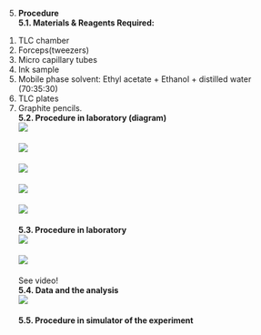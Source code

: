 5. <b>Procedure</b> </br>
<b>5.1. Materials & Reagents Required: </b></br>
1)	TLC chamber </br>
2)	Forceps(tweezers)</br>
3)	Micro capillary tubes</br>
4)	Ink sample </br>
5)	Mobile phase solvent: Ethyl acetate + Ethanol + distilled water (70:35:30)</br>
6)	TLC plates</br>
7)	Graphite pencils.</br>
<b>5.2. Procedure in laboratory (diagram)</b></br>
<Img src ="(2-1.png)"><br><br>
<Img src ="(3-1.png)"><br><br>
<Img src ="(4-1.png)"><br><br>
<Img src ="(5-1.png)"><br><br>
<Img src ="(6-1.png)"><br><br>
<b>5.3. Procedure in laboratory</b></br>
<Img src ="(7-1.jpg)"><br><br>
<Img src ="(8-1.jpg)"><br><br>
See video! </br>
<b>5.4. Data and the analysis</b></br>
<Img src ="(9-1.png)"><br><br>
<b>5.5. Procedure in simulator of the experiment</b></br>